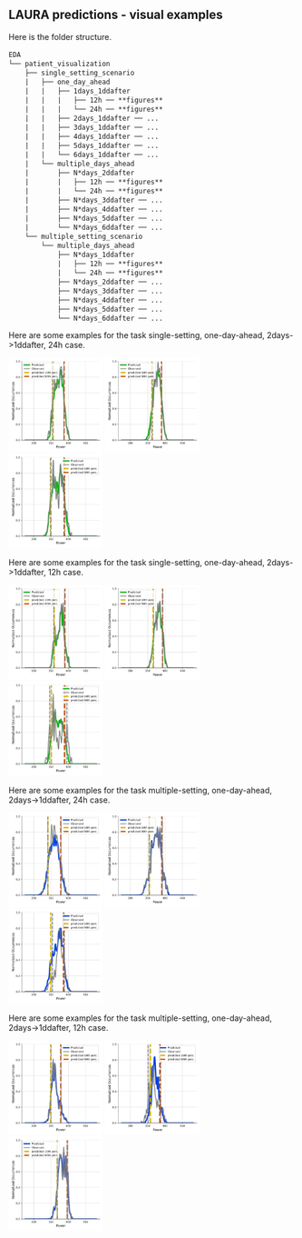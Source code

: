## LAURA predictions - visual examples

Here is the folder structure.

```
EDA
└── patient_visualization
    ├── single_setting_scenario
    |   ├── one_day_ahead
    |   |   ├── 1days_1ddafter
    |   |   |   ├── 12h ── **figures**
    |   |   |   └── 24h ── **figures** 
    |   |   ├── 2days_1ddafter ── ...
    |   |   ├── 3days_1ddafter ── ...
    |   |   ├── 4days_1ddafter ── ...
    |   |   ├── 5days_1ddafter ── ...
    |   |   └── 6days_1ddafter ── ...
    |   └── multiple_days_ahead
    |       ├── N*days_2ddafter
    |       |   ├── 12h ── **figures**
    |       |   └── 24h ── **figures** 
    |       ├── N*days_3ddafter ── ...
    |       ├── N*days_4ddafter ── ...
    |       ├── N*days_5ddafter ── ...
    |       └── N*days_6ddafter ── ...
    └── multiple_setting_scenario
        └── multiple_days_ahead
            ├── N*days_1ddafter
            |   ├── 12h ── **figures**
            |   └── 24h ── **figures** 
            ├── N*days_2ddafter ── ...
            ├── N*days_3ddafter ── ...
            ├── N*days_4ddafter ── ...
            ├── N*days_5ddafter ── ...
            └── N*days_6ddafter ── ...
```

Here are some examples for the task single-setting, one-day-ahead, 2days->1ddafter, 24h case.

<img src="__figures_for_github__\sss_2d1dd_24h_sample0.png" width=33%> <img src="__figures_for_github__\sss_2d1dd_24h_sample5.png" width=33%> <img src="__figures_for_github__\sss_2d1dd_24h_sample9.png" width=33%>

Here are some examples for the task single-setting, one-day-ahead, 2days->1ddafter, 12h case.

<img src="__figures_for_github__\sss_2d1dd_12h_sample0.png" width=33%> <img src="__figures_for_github__\sss_2d1dd_12h_sample5.png" width=33%> <img src="__figures_for_github__\sss_2d1dd_12h_sample9.png" width=33%>

Here are some examples for the task multiple-setting, one-day-ahead, 2days->1ddafter, 24h case.

<img src="__figures_for_github__\mss_2d1dd_24h_sample0.png" width=33%> <img src="__figures_for_github__\mss_2d1dd_24h_sample5.png" width=33%> <img src="__figures_for_github__\mss_2d1dd_24h_sample8.png" width=33%>

Here are some examples for the task multiple-setting, one-day-ahead, 2days->1ddafter, 12h case.

<img src="__figures_for_github__\mss_2d1dd_12h_sample4.png" width=33%> <img src="__figures_for_github__\mss_2d1dd_12h_sample5.png" width=33%> <img src="__figures_for_github__\mss_2d1dd_12h_sample9.png" width=33%>

